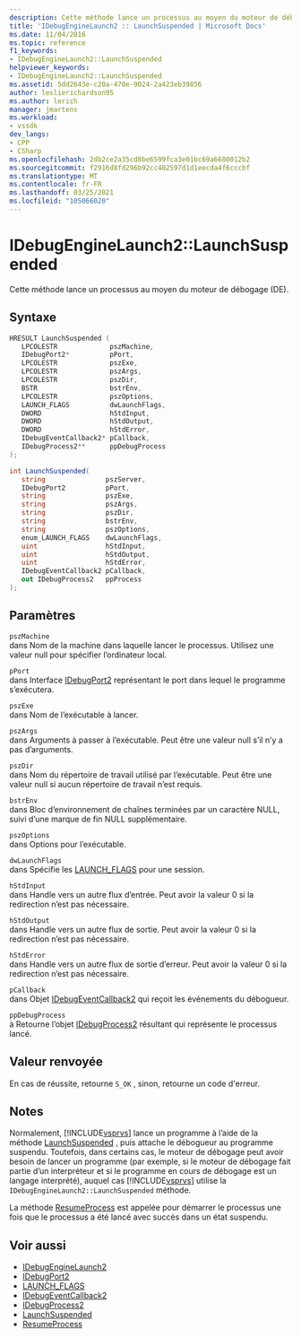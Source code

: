 ```yaml
---
description: Cette méthode lance un processus au moyen du moteur de débogage (DE).
title: 'IDebugEngineLaunch2 :: LaunchSuspended | Microsoft Docs'
ms.date: 11/04/2016
ms.topic: reference
f1_keywords:
- IDebugEngineLaunch2::LaunchSuspended
helpviewer_keywords:
- IDebugEngineLaunch2::LaunchSuspended
ms.assetid: 5dd2643e-c20a-470e-9024-2a423eb39856
author: leslierichardson95
ms.author: lerich
manager: jmartens
ms.workload:
- vssdk
dev_langs:
- CPP
- CSharp
ms.openlocfilehash: 2db2ce2a35cd8be6599fca3e01bc69a6680012b2
ms.sourcegitcommit: f2916d8fd296b92cc402597d1d1eecda4f6cccbf
ms.translationtype: MT
ms.contentlocale: fr-FR
ms.lasthandoff: 03/25/2021
ms.locfileid: "105066020"
---
```

# <a name="idebugenginelaunch2launchsuspended"></a>IDebugEngineLaunch2::LaunchSuspended
Cette méthode lance un processus au moyen du moteur de débogage (DE).

## <a name="syntax"></a>Syntaxe

```cpp
HRESULT LaunchSuspended ( 
   LPCOLESTR             pszMachine,
   IDebugPort2*          pPort,
   LPCOLESTR             pszExe,
   LPCOLESTR             pszArgs,
   LPCOLESTR             pszDir,
   BSTR                  bstrEnv,
   LPCOLESTR             pszOptions,
   LAUNCH_FLAGS          dwLaunchFlags,
   DWORD                 hStdInput,
   DWORD                 hStdOutput,
   DWORD                 hStdError,
   IDebugEventCallback2* pCallback,
   IDebugProcess2**      ppDebugProcess
);
```

```csharp
int LaunchSuspended(
   string               pszServer,
   IDebugPort2          pPort,
   string               pszExe,
   string               pszArgs,
   string               pszDir,
   string               bstrEnv,
   string               pszOptions,
   enum_LAUNCH_FLAGS    dwLaunchFlags,
   uint                 hStdInput,
   uint                 hStdOutput,
   uint                 hStdError,
   IDebugEventCallback2 pCallback,
   out IDebugProcess2   ppProcess
);
```

## <a name="parameters"></a>Paramètres
`pszMachine`\
dans Nom de la machine dans laquelle lancer le processus. Utilisez une valeur null pour spécifier l’ordinateur local.

`pPort`\
dans Interface [IDebugPort2](../../../extensibility/debugger/reference/idebugport2.md) représentant le port dans lequel le programme s’exécutera.

`pszExe`\
dans Nom de l’exécutable à lancer.

`pszArgs`\
dans Arguments à passer à l’exécutable. Peut être une valeur null s’il n’y a pas d’arguments.

`pszDir`\
dans Nom du répertoire de travail utilisé par l’exécutable. Peut être une valeur null si aucun répertoire de travail n’est requis.

`bstrEnv`\
dans Bloc d’environnement de chaînes terminées par un caractère NULL, suivi d’une marque de fin NULL supplémentaire.

`pszOptions`\
dans Options pour l’exécutable.

`dwLaunchFlags`\
dans Spécifie les [LAUNCH_FLAGS](../../../extensibility/debugger/reference/launch-flags.md) pour une session.

`hStdInput`\
dans Handle vers un autre flux d’entrée. Peut avoir la valeur 0 si la redirection n’est pas nécessaire.

`hStdOutput`\
dans Handle vers un autre flux de sortie. Peut avoir la valeur 0 si la redirection n’est pas nécessaire.

`hStdError`\
dans Handle vers un autre flux de sortie d’erreur. Peut avoir la valeur 0 si la redirection n’est pas nécessaire.

`pCallback`\
dans Objet [IDebugEventCallback2](../../../extensibility/debugger/reference/idebugeventcallback2.md) qui reçoit les événements du débogueur.

`ppDebugProcess`\
à Retourne l’objet [IDebugProcess2](../../../extensibility/debugger/reference/idebugprocess2.md) résultant qui représente le processus lancé.

## <a name="return-value"></a>Valeur renvoyée
 En cas de réussite, retourne `S_OK` , sinon, retourne un code d'erreur.

## <a name="remarks"></a>Notes
 Normalement, [!INCLUDE[vsprvs](../../../code-quality/includes/vsprvs_md.md)] lance un programme à l’aide de la méthode [LaunchSuspended](../../../extensibility/debugger/reference/idebugportex2-launchsuspended.md) , puis attache le débogueur au programme suspendu. Toutefois, dans certains cas, le moteur de débogage peut avoir besoin de lancer un programme (par exemple, si le moteur de débogage fait partie d’un interpréteur et si le programme en cours de débogage est un langage interprété), auquel cas [!INCLUDE[vsprvs](../../../code-quality/includes/vsprvs_md.md)] utilise la `IDebugEngineLaunch2::LaunchSuspended` méthode.

 La méthode [ResumeProcess](../../../extensibility/debugger/reference/idebugenginelaunch2-resumeprocess.md) est appelée pour démarrer le processus une fois que le processus a été lancé avec succès dans un état suspendu.

## <a name="see-also"></a>Voir aussi
- [IDebugEngineLaunch2](../../../extensibility/debugger/reference/idebugenginelaunch2.md)
- [IDebugPort2](../../../extensibility/debugger/reference/idebugport2.md)
- [LAUNCH_FLAGS](../../../extensibility/debugger/reference/launch-flags.md)
- [IDebugEventCallback2](../../../extensibility/debugger/reference/idebugeventcallback2.md)
- [IDebugProcess2](../../../extensibility/debugger/reference/idebugprocess2.md)
- [LaunchSuspended](../../../extensibility/debugger/reference/idebugportex2-launchsuspended.md)
- [ResumeProcess](../../../extensibility/debugger/reference/idebugenginelaunch2-resumeprocess.md)
